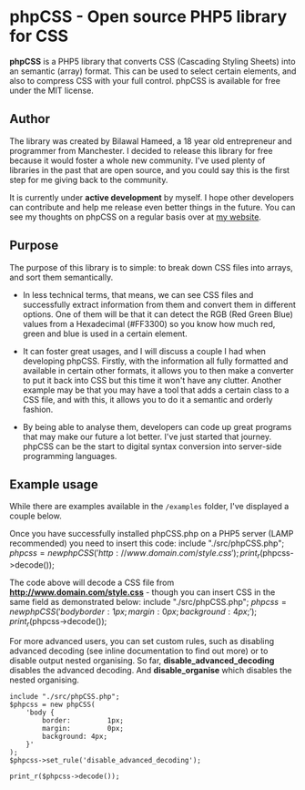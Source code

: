 phpCSS - Open source PHP5 library for CSS
====================

**phpCSS** is a PHP5 library that converts CSS (Cascading Styling Sheets) into an semantic (array) format. This can be used to select certain elements, and also to compress CSS with your full control. phpCSS is available for free under the MIT license.

Author
---------------------
The library was created by Bilawal Hameed, a 18 year old entrepreneur and programmer from Manchester. I decided to release this library for free because it would foster a whole new community. I've used plenty of libraries in the past that are open source, and you could say this is the first step for me giving back to the community.

It is currently under __active development__ by myself. I hope other developers can contribute and help me release even better things in the future. You can see my thoughts on phpCSS on a regular basis over at [my website](http://www.bilawal.co.uk/).

Purpose
---------------------
The purpose of this library is to simple: to break down CSS files into arrays, and sort them semantically.

- In less technical terms, that means, we can see CSS files and successfully extract information from them and convert them in different options. One of them will be that it can detect the RGB (Red Green Blue) values from a Hexadecimal (#FF3300) so you know how much red, green and blue is used in a certain element.

- It can foster great usages, and I will discuss a couple I had when developing phpCSS. Firstly, with the information all fully formatted and available in certain other formats, it allows you to then make a converter to put it back into CSS but this time it won't have any clutter. Another example may be that you may have a tool that adds a certain class to a CSS file, and with this, it allows you to do it a semantic and orderly fashion.

- By being able to analyse them, developers can code up great programs that may make our future a lot better. I've just started that journey. phpCSS can be the start to digital syntax conversion into server-side programming languages.


Example usage
---------------------
While there are examples available in the `/examples` folder, I've displayed a couple below.

Once you have successfully installed phpCSS.php on a PHP5 server (LAMP recommended) you need to insert this code:
	include "./src/phpCSS.php";
	$phpcss = new phpCSS('http://www.domain.com/style.css');
	print_r($phpcss->decode());


The code above will decode a CSS file from **http://www.domain.com/style.css** - though you can insert CSS in the same field as demonstrated below:
	include "./src/phpCSS.php";
	$phpcss = new phpCSS(
		'body {
			border:			1px;
			margin:			0px;
			background:	4px;
		}'
	);
	print_r($phpcss->decode());

For more advanced users, you can set custom rules, such as disabling advanced decoding (see inline documentation to find out more) or to disable output nested organising. So far, **disable_advanced_decoding** disables the advanced decoding. And **disable_organise** which disables the nested organising.

    include "./src/phpCSS.php";
    $phpcss = new phpCSS(
    	'body {
    		border:			1px;
    		margin:			0px;
    		background:	4px;
    	}'
    );
    $phpcss->set_rule('disable_advanced_decoding');
    
	print_r($phpcss->decode());